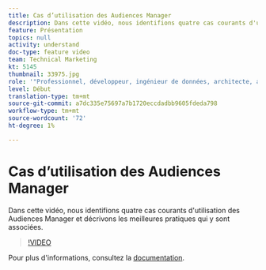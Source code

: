 ```yaml
---
title: Cas d’utilisation des Audiences Manager
description: Dans cette vidéo, nous identifions quatre cas courants d'utilisation des Audiences Manager et décrivons les meilleures pratiques qui y sont associées.
feature: Présentation
topics: null
activity: understand
doc-type: feature video
team: Technical Marketing
kt: 5145
thumbnail: 33975.jpg
role: '"Professionnel, développeur, ingénieur de données, architecte, architecte de données, administrateur, responsable"'
level: Début
translation-type: tm+mt
source-git-commit: a7dc335e75697a7b1720eccdadbb9605fdeda798
workflow-type: tm+mt
source-wordcount: '72'
ht-degree: 1%

---
```



# Cas d’utilisation des Audiences Manager

Dans cette vidéo, nous identifions quatre cas courants d&#39;utilisation des Audiences Manager et décrivons les meilleures pratiques qui y sont associées.

>[!VIDEO](https://video.tv.adobe.com/v/33975/?quality=12)

Pour plus d&#39;informations, consultez la [documentation](https://docs.adobe.com/content/help/en/audience-manager/user-guide/aam-home.html).
